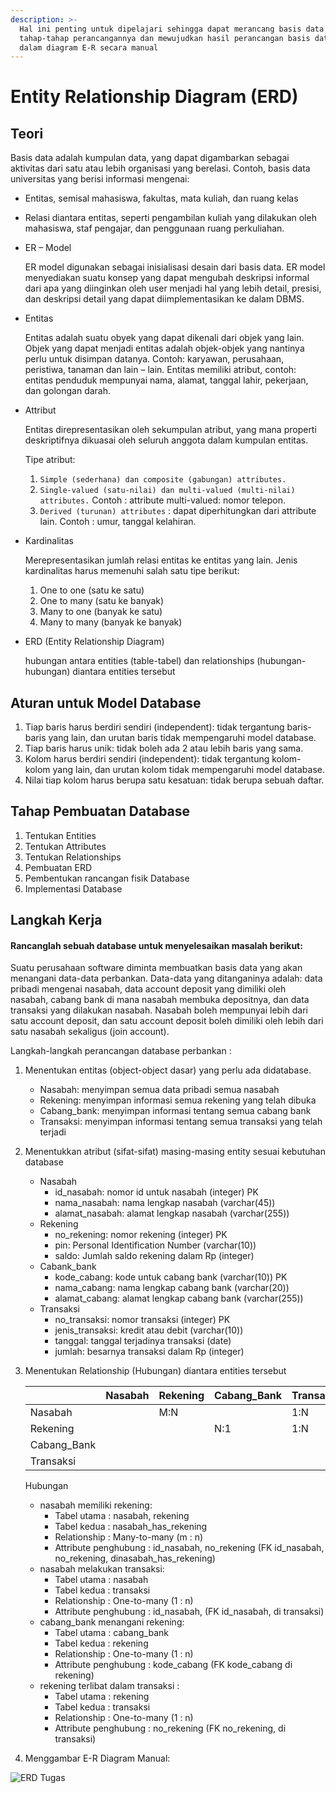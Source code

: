 ```yaml
---
description: >-
  Hal ini penting untuk dipelajari sehingga dapat merancang basis data melalui
  tahap-tahap perancangannya dan mewujudkan hasil perancangan basis data ke
  dalam diagram E-R secara manual
---
```


# Entity Relationship Diagram \(ERD\)

## Teori

Basis data adalah kumpulan data, yang dapat digambarkan sebagai aktivitas dari satu atau lebih organisasi yang berelasi. Contoh, basis data universitas yang berisi informasi mengenai:

* Entitas, semisal mahasiswa, fakultas, mata kuliah, dan ruang kelas
* Relasi diantara entitas, seperti pengambilan kuliah yang dilakukan oleh mahasiswa, staf pengajar, dan penggunaan ruang perkuliahan.
* ER – Model

  ER model digunakan sebagai inisialisasi desain dari basis data. ER model menyediakan suatu konsep yang dapat mengubah deskripsi informal dari apa yang diinginkan oleh user menjadi hal yang lebih detail, presisi, dan deskripsi detail yang dapat diimplementasikan ke dalam DBMS.

* Entitas

  Entitas adalah suatu obyek yang dapat dikenali dari objek yang lain. Objek yang dapat menjadi entitas adalah objek-objek yang nantinya perlu untuk disimpan datanya. Contoh: karyawan, perusahaan, peristiwa, tanaman dan lain – lain. Entitas memiliki atribut, contoh: entitas penduduk mempunyai nama, alamat, tanggal lahir, pekerjaan, dan golongan darah.

* Attribut

  Entitas direpresentasikan oleh sekumpulan atribut, yang mana properti deskriptifnya dikuasai oleh seluruh anggota dalam kumpulan entitas.

  Tipe atribut:

  1. `Simple (sederhana) dan composite (gabungan) attributes.`
  2. `Single-valued (satu-nilai) dan multi-valued (multi-nilai) attributes.` Contoh : attribute multi-valued: nomor telepon.
  3. `Derived (turunan) attributes` : dapat diperhitungkan dari attribute lain. Contoh : umur, tanggal kelahiran.

* Kardinalitas

  Merepresentasikan jumlah relasi entitas ke entitas yang lain. Jenis kardinalitas harus memenuhi salah satu tipe berikut:

  1. One to one \(satu ke satu\)
  2. One to many \(satu ke banyak\)
  3. Many to one \(banyak ke satu\)
  4. Many to many \(banyak ke banyak\)

* ERD \(Entity Relationship Diagram\)

  hubungan antara entities \(table-tabel\) dan relationships \(hubungan-hubungan\) diantara entities tersebut

## Aturan untuk Model Database

1. Tiap baris harus berdiri sendiri \(independent\): tidak tergantung baris-baris yang lain, dan urutan baris tidak mempengaruhi model database.
2. Tiap baris harus unik: tidak boleh ada 2 atau lebih baris yang sama.
3. Kolom harus berdiri sendiri \(independent\): tidak tergantung kolom-kolom yang lain, dan urutan kolom tidak mempengaruhi model database.
4. Nilai tiap kolom harus berupa satu kesatuan: tidak berupa sebuah daftar.

## Tahap Pembuatan Database

1. Tentukan Entities
2. Tentukan Attributes
3. Tentukan Relationships
4. Pembuatan ERD
5. Pembentukan rancangan fisik Database
6. Implementasi Database

## Langkah Kerja

#### Rancanglah sebuah database untuk menyelesaikan masalah berikut: <a id="rancanglah-sebuah-database-untuk-menyelesaikan-masalah-berikut"></a>

Suatu perusahaan software diminta membuatkan basis data yang akan menangani data-data perbankan. Data-data yang ditanganinya adalah: data pribadi mengenai nasabah, data account deposit yang dimiliki oleh nasabah, cabang bank di mana nasabah membuka depositnya, dan data transaksi yang dilakukan nasabah. Nasabah boleh mempunyai lebih dari satu account deposit, dan satu account deposit boleh dimiliki oleh lebih dari satu nasabah sekaligus \(join account\).

Langkah-langkah perancangan database perbankan :

1. Menentukan entitas \(object-object dasar\) yang perlu ada didatabase.
   * Nasabah: menyimpan semua data pribadi semua nasabah
   * Rekening: menyimpan informasi semua rekening yang telah dibuka
   * Cabang\_bank: menyimpan informasi tentang semua cabang bank
   * Transaksi: menyimpan informasi tentang semua transaksi yang telah terjadi
2. Menentukkan atribut \(sifat-sifat\) masing-masing entity sesuai kebutuhan database
   * Nasabah
     * id\_nasabah: nomor id untuk nasabah \(integer\) PK
     * nama\_nasabah: nama lengkap nasabah \(varchar\(45\)\)
     * alamat\_nasabah: alamat lengkap nasabah \(varchar\(255\)\)
   * Rekening
     * no\_rekening: nomor rekening \(integer\) PK
     * pin: Personal Identification Number \(varchar\(10\)\)
     * saldo: Jumlah saldo rekening dalam Rp \(integer\)
   * Cabank\_bank
     * kode\_cabang: kode untuk cabang bank \(varchar\(10\)\) PK
     * nama\_cabang: nama lengkap cabang bank \(varchar\(20\)\)
     * alamat\_cabang: alamat lengkap cabang bank \(varchar\(255\)\)
   * Transaksi
     * no\_transaksi: nomor transaksi \(integer\) PK
     * jenis\_transaksi: kredit atau debit \(varchar\(10\)\)
     * tanggal: tanggal terjadinya transaksi \(date\)
     * jumlah: besarnya transaksi dalam Rp \(integer\)
3. Menentukan Relationship \(Hubungan\) diantara entities tersebut

   |  | Nasabah | Rekening | Cabang\_Bank | Transaksi |
   | :--- | :--- | :--- | :--- | :--- |
   | Nasabah |  | M:N |  | 1:N |
   | Rekening |  |  | N:1 | 1:N |
   | Cabang\_Bank |  |  |  |  |
   | Transaksi |  |  |  |  |

   Hubungan

   * nasabah memiliki rekening:
     * Tabel utama : nasabah, rekening
     * Tabel kedua : nasabah\_has\_rekening
     * Relationship : Many-to-many \(m : n\)
     * Attribute penghubung : id\_nasabah, no\_rekening \(FK id\_nasabah, no\_rekening, dinasabah\_has\_rekening\)
   * nasabah melakukan transaksi:
     * Tabel utama : nasabah
     * Tabel kedua : transaksi
     * Relationship : One-to-many \(1 : n\)
     * Attribute penghubung : id\_nasabah, \(FK id\_nasabah, di transaksi\)
   * cabang\_bank menangani rekening:
     * Tabel utama : cabang\_bank
     * Tabel kedua : rekening
     * Relationship : One-to-many \(1 : n\)
     * Attribute penghubung : kode\_cabang \(FK kode\_cabang di rekening\)
   * rekening terlibat dalam transaksi :
     * Tabel utama : rekening
     * Tabel kedua : transaksi
     * Relationship : One-to-many \(1 : n\)
     * Attribute penghubung : no\_rekening \(FK no\_rekening, di transaksi\)

4. Menggambar E-R Diagram Manual:

![ERD Tugas](https://data.sinaungoding.com/02/images/erd-tugas.png)

